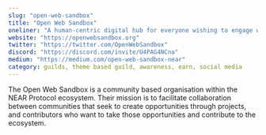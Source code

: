 ```yaml
---
slug: "open-web-sandbox"
title: "Open Web Sandbox"
oneliner: "A human-centric digital hub for everyone wishing to engage with projects building on top of the NEAR protocol."
website: "https://openwebsandbox.org"
twitter: "https://twitter.com/OpenWebSandbox"
discord: "https://discord.com/invite/U4PAG4NCna"
medium: "https://medium.com/open-web-sandbox-near"
category: guilds, theme based guild, awareness, earn, social media	
---
```


The Open Web Sandbox is a community based organisation within the NEAR Protocol ecosystem. Their mission is to facilitate collaboration between communities that seek to create opportunities through projects, and contributors who want to take those opportunities and contribute to the ecosystem.

